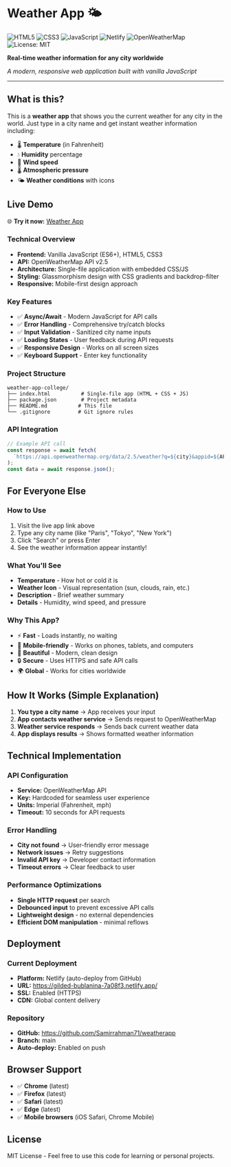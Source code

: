 # Weather App 🌤️

![HTML5](https://img.shields.io/badge/html5-%23E34F26.svg?style=for-the-badge&logo=html5&logoColor=white)
![CSS3](https://img.shields.io/badge/css3-%231572B6.svg?style=for-the-badge&logo=css3&logoColor=white)
![JavaScript](https://img.shields.io/badge/javascript-%23323330.svg?style=for-the-badge&logo=javascript&logoColor=%23F7DF1E)
![Netlify](https://img.shields.io/badge/netlify-%23000000.svg?style=for-the-badge&logo=netlify&logoColor=#00C7B7)
![OpenWeatherMap](https://img.shields.io/badge/OpenWeatherMap-API-orange?style=for-the-badge&logo=data&logoColor=white)
![License: MIT](https://img.shields.io/badge/License-MIT-yellow.svg?style=for-the-badge)

**Real-time weather information for any city worldwide**

*A modern, responsive web application built with vanilla JavaScript*

---

## What is this?

This is a **weather app** that shows you the current weather for any city in the world. Just type in a city name and get instant weather information including:

- 🌡️ **Temperature** (in Fahrenheit)
- 💧 **Humidity** percentage
- 💨 **Wind speed**
- 🌡️ **Atmospheric pressure**
- 🌤️ **Weather conditions** with icons

## Live Demo

🌐 **Try it now:** [Weather App](https://gilded-bublanina-7a08f3.netlify.app/)


### Technical Overview
- **Frontend:** Vanilla JavaScript (ES6+), HTML5, CSS3
- **API:** OpenWeatherMap API v2.5
- **Architecture:** Single-file application with embedded CSS/JS
- **Styling:** Glassmorphism design with CSS gradients and backdrop-filter
- **Responsive:** Mobile-first design approach

### Key Features
- ✅ **Async/Await** - Modern JavaScript for API calls
- ✅ **Error Handling** - Comprehensive try/catch blocks
- ✅ **Input Validation** - Sanitized city name inputs
- ✅ **Loading States** - User feedback during API requests
- ✅ **Responsive Design** - Works on all screen sizes
- ✅ **Keyboard Support** - Enter key functionality

### Project Structure
```
weather-app-college/
├── index.html          # Single-file app (HTML + CSS + JS)
├── package.json        # Project metadata
├── README.md          # This file
└── .gitignore         # Git ignore rules
```

### API Integration
```javascript
// Example API call
const response = await fetch(
  `https://api.openweathermap.org/data/2.5/weather?q=${city}&appid=${API_KEY}&units=imperial`
);
const data = await response.json();
```

## For Everyone Else

### How to Use
1. Visit the live app link above
2. Type any city name (like "Paris", "Tokyo", "New York")
3. Click "Search" or press Enter
4. See the weather information appear instantly!

### What You'll See
- **Temperature** - How hot or cold it is
- **Weather Icon** - Visual representation (sun, clouds, rain, etc.)
- **Description** - Brief weather summary
- **Details** - Humidity, wind speed, and pressure

### Why This App?
- ⚡ **Fast** - Loads instantly, no waiting
- 📱 **Mobile-friendly** - Works on phones, tablets, and computers
- 🎨 **Beautiful** - Modern, clean design
- 🔒 **Secure** - Uses HTTPS and safe API calls
- 🌍 **Global** - Works for cities worldwide

## How It Works (Simple Explanation)

1. **You type a city name** → App receives your input
2. **App contacts weather service** → Sends request to OpenWeatherMap
3. **Weather service responds** → Sends back current weather data
4. **App displays results** → Shows formatted weather information

## Technical Implementation

### API Configuration
- **Service:** OpenWeatherMap API
- **Key:** Hardcoded for seamless user experience
- **Units:** Imperial (Fahrenheit, mph)
- **Timeout:** 10 seconds for API requests

### Error Handling
- **City not found** → User-friendly error message
- **Network issues** → Retry suggestions
- **Invalid API key** → Developer contact information
- **Timeout errors** → Clear feedback to user

### Performance Optimizations
- **Single HTTP request** per search
- **Debounced input** to prevent excessive API calls
- **Lightweight design** - no external dependencies
- **Efficient DOM manipulation** - minimal reflows

## Deployment

### Current Deployment
- **Platform:** Netlify (auto-deploy from GitHub)
- **URL:** https://gilded-bublanina-7a08f3.netlify.app/
- **SSL:** Enabled (HTTPS)
- **CDN:** Global content delivery

### Repository
- **GitHub:** https://github.com/Samirrahman71/weatherapp
- **Branch:** main
- **Auto-deploy:** Enabled on push

## Browser Support

- ✅ **Chrome** (latest)
- ✅ **Firefox** (latest)
- ✅ **Safari** (latest)
- ✅ **Edge** (latest)
- ✅ **Mobile browsers** (iOS Safari, Chrome Mobile)

## License

MIT License - Feel free to use this code for learning or personal projects.

